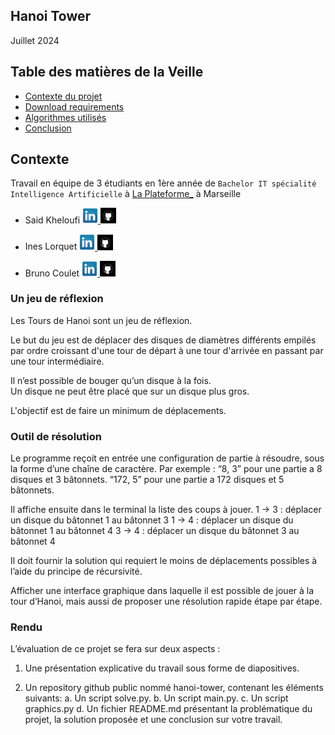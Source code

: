 ## Hanoi Tower



Juillet 2024

## Table des matières de la Veille

- [Contexte du projet](#Contexte)
- [Download requirements](#download-requirements)
- [Algorithmes utilisés](#Algorithmes)
- [Conclusion](#Conclusion)

## Contexte
Travail en équipe de 3 étudiants en 1ère année de `Bachelor IT spécialité Intelligence Artificielle` à [La Plateforme_](https://laplateforme.io/) à Marseille

- Said Kheloufi
  <a href="https://www.linkedin.com/in/said-kheloufi/">
    <img src="img/linkedin.png" width=25>
  </a>
  <a href="https://github.com/said-kheloufi">
    <img src="img/github.png" width=25>
  </a>

- Ines Lorquet
  <a href="https://www.linkedin.com/in/ines-lorquet-35b90128b/">
    <img src="img/linkedin.png" width=25>
  </a>
  <a href="https://github.com/ines-lorquet">
    <img src="img/github.png" width=25>
  </a>

- Bruno Coulet
  <a href="https://www.linkedin.com/in/bruno-coulet-35b90128b/">
    <img src="img/linkedin.png" width=25>
  </a>
  <a href="https://github.com/bruno-coulet">
    <img src="img/github.png" width=25>
  </a>  

### Un jeu de réflexion

Les Tours de Hanoi sont un jeu de réflexion.<br>

Le but du jeu est de déplacer des disques de diamètres différents empilés par ordre croissant d'une tour de départ à une tour d'arrivée en passant par une tour intermédiaire.<br>

Il n’est possible de bouger qu’un disque à la fois.<br>
Un disque ne peut être placé que sur un disque plus gros.<br>

L'objectif est de faire un minimum de déplacements.


### Outil de résolution

Le programme reçoit en entrée une configuration de partie à résoudre, sous la forme d’une chaîne de caractère. Par exemple :
“8, 3” pour une partie a 8 disques et 3 bâtonnets.
“172, 5” pour une partie a 172 disques et 5 bâtonnets.

Il affiche ensuite dans le terminal la liste des
coups à jouer.
1 -> 3 : déplacer un disque du bâtonnet 1 au bâtonnet 3
1 -> 4 : déplacer un disque du bâtonnet 1 au bâtonnet 4
3 -> 4 : déplacer un disque du bâtonnet 3 au bâtonnet 4

Il doit fournir la solution qui requiert le moins de
déplacements possibles à l’aide du principe de récursivité.

Afficher une interface graphique dans laquelle il est possible de jouer à la tour d’Hanoi, mais aussi de proposer une résolution rapide étape par étape.<br>

### Rendu

L’évaluation de ce projet se fera sur deux aspects :
1. Une présentation explicative du travail sous forme de diapositives.

2. Un repository github public nommé hanoi-tower, contenant les éléments
suivants:
a. Un script solve.py.
b. Un script main.py.
c. Un script graphics.py
d. Un fichier README.md présentant la problématique du projet, la solution
proposée et une conclusion sur votre travail.

